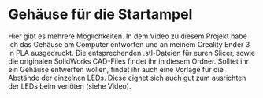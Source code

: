 # Gehäuse für die Startampel 
Hier gibt es mehrere Möglichkeiten. In dem Video zu diesem Projekt habe ich das Gehäuse am Computer entworfen und an meinem Creality Ender 3 in PLA ausgedruckt. Die entsprechenden .stl-Dateien für euren Slicer, sowie die originalen SolidWorks CAD-Files findet ihr in diesem Ordner. Solltet ihr ein Gehäuse entwerfen wollen, findet ihr auch eine Vorlage für die Abstände der einzelnen LEDs. Diese eignet sich auch gut zum ausrichten der LEDs beim verlöten (siehe Video).  
